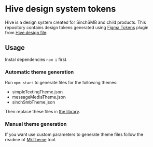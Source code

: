 # Hive design system tokens

Hive is a design system created for SinchSMB and child products. This repository contains design tokens generated using [Figma Tokens](https://docs.tokens.studio) plugin from [Hive design file](https://www.figma.com/file/ba5gOeZ2Bb2EPFF0gAlDM5/%F0%9F%90%9D-Hive).

## Usage

Instal dependencies `npm i` first.

### Automatic theme generation

Run `npm start` to generate files for the following themes:

- simpleTextingTheme.json
- messageMediaTheme.json
- sinchSmbTheme.json

Then replace these files in [the library](https://bitbucket.org/simpletexting/ui-kit).

### Manual theme generation

If you want use custom parameters to generate theme files follow the readme of [MkTheme](https://www.npmjs.com/package/@sinchsmb/mktheme) tool.